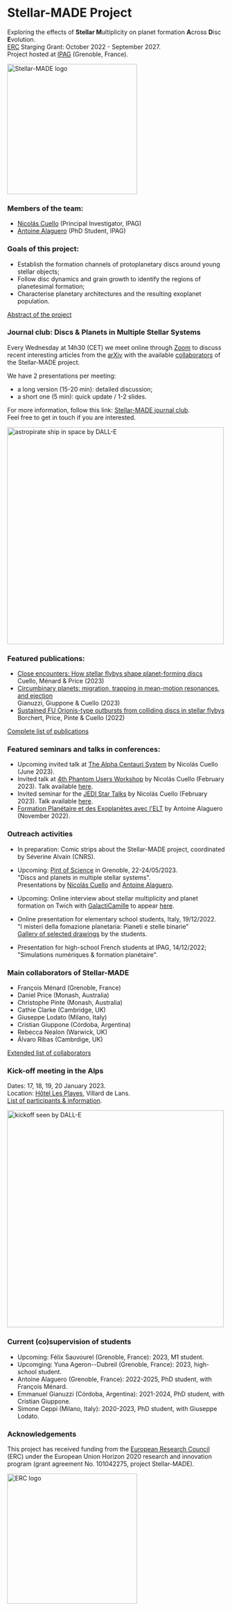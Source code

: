 # Stellar-MADE Project

Exploring the effects of **Stellar M**ultiplicity on planet formation **A**cross **D**isc **E**volution.  
[ERC](https://erc.europa.eu/homepage) Starging Grant: October 2022 - September 2027.  
Project hosted at [IPAG](https://ipag.osug.fr) (Grenoble, France).

<img src="https://nicolascuello.github.io/Stellar-MADE/images/logo.png" alt="Stellar-MADE logo" width="300"/>


### Members of the team:

- [Nicolás Cuello](nicolas-cuello) (Principal Investigator, IPAG)
- [Antoine Alaguero](antoine-alaguero) (PhD Student, IPAG)


### Goals of this project:

- Establish the formation channels of protoplanetary discs around young stellar objects;  
- Follow disc dynamics and grain growth to identify the regions of planetesimal formation;  
- Characterise planetary architectures and the resulting exoplanet population.

[Abstract of the project][about]


### Journal club: Discs & Planets in Multiple Stellar Systems

Every Wednesday at 14h30 (CET) we meet online through [Zoom](https://univ-grenoble-alpes-fr.zoom.us/j/7420595901?pwd=NWpxSolzbkRCLoFRTmVHSCtDdXRIUT09) to discuss recent interesting articles from the [arXiv](https://arxiv.org) with the available [collaborators][collaborators] of the Stellar-MADE project.  

We have 2 presentations per meeting:
- a long version (15-20 min): detailed discussion;
- a short one (5 min): quick update / 1-2 slides.

For more information, follow this link: [Stellar-MADE journal club](journalclub).  
Feel free to get in touch if you are interested.

<img src="https://nicolascuello.github.io/Stellar-MADE/images/astropirate-ship.png" alt="astropirate ship in space by DALL-E" width="500"/>


### Featured publications:

- [Close encounters: How stellar flybys shape planet-forming discs](https://ui.adsabs.harvard.edu/abs/2022arXiv220709752C/abstract)  
    Cuello, Ménard & Price (2023)
- [Circumbinary planets: migration, trapping in mean-motion resonances, and ejection](https://ui.adsabs.harvard.edu/abs/2022arXiv221108520G/abstract)  
    Gianuzzi, Giuppone & Cuello (2023)
- [Sustained FU Orionis-type outbursts from colliding discs in stellar flybys](https://ui.adsabs.harvard.edu/abs/2022MNRAS.517.4436B/abstract)  
    Borchert, Price, Pinte & Cuello (2022)

[Complete list of publications][publications]


### Featured seminars and talks in conferences:

- Upcoming invited talk at [The Alpha Centauri System](https://alphacen2023.sciencesconf.org) by Nicolás Cuello (June 2023).  
- Invited talk at [4th Phantom Users Workshop](https://phantomsph.bitbucket.io/workshop2023/#program) by Nicolás Cuello (February 2023). Talk available [here](https://youtu.be/eO0KnPJD6J4).  
- Invited seminar for the [JEDI Star Talks](https://sites.google.com/inaf.it/jedi/star-talks?authuser=0) by Nicolás Cuello (February 2023). Talk available [here](https://drive.google.com/file/d/1OvxCVMWqItsQTncMxrJtMFNKPLMGa_-G/view?usp=sharing).  
- [Formation Planétaire et des Exoplanètes avec l'ELT](https://elt-exoplanets.sciencesconf.org) by Antoine Alaguero (November 2022).


### Outreach activities

- In preparation: Comic strips about the Stellar-MADE project, coordinated by Séverine Alvain (CNRS).  

- Upcoming: [Pint of Science](@pintofscienceFR) in Grenoble, 22-24/05/2023.  
"Discs and planets in multiple stellar systems".  
Presentations by [Nicolás Cuello](nicolas-cuello) and [Antoine Alaguero](antoine-alaguero).  

- Upcoming: Online interview about stellar multiplicity and planet formation on Twich with [GalactiCamille](https://twitter.com/galacticamille) to appear [here](twitch.tv/GalactiCamille).  

- Online presentation for elementary school students, Italy, 19/12/2022.  
"I misteri della fomazione planetaria: Pianeti e stelle binarie"  
[Gallery of selected drawings][drawings] by the students.  

- Presentation for high-school French students at IPAG, 14/12/2022;  
"Simulations numériques & formation planétaire".  


### Main collaborators of Stellar-MADE

- François Ménard (Grenoble, France)  
- Daniel Price (Monash, Australia)  
- Christophe Pinte (Monash, Australia)  
- Cathie Clarke (Cambridge, UK)  
- Giuseppe Lodato (Milano, Italy)  
- Cristian Giuppone (Córdoba, Argentina)  
- Rebecca Nealon (Warwick, UK)  
- Álvaro Ribas (Cambrdige, UK)

[Extended list of collaborators][collaborators]


### Kick-off meeting in the Alps

Dates: 17, 18, 19, 20 January 2023.  
Location: [Hôtel Les Playes](https://www.hotel-les-playes.com/accueil.htm), Villard de Lans.  
[List of participants & information](kickoff).

<img src="https://nicolascuello.github.io/Stellar-MADE/images/DALLE-kickoff.png" alt="kickoff seen by DALL-E" width="500"/>


### Current (co)supervision of students

- Upcoming: Félix Sauvourel (Grenoble, France): 2023, M1 student.  
- Upcomging: Yuna Ageron--Dubreil (Grenoble, France): 2023, high-school student.
- Antoine Alaguero (Grenoble, France): 2022-2025, PhD student, with François Ménard.
- Emmanuel Gianuzzi (Córdoba, Argentina): 2021-2024, PhD student, with Cristian Giuppone.
- Simone Ceppi (Milano, Italy): 2020-2023, PhD student, with Giuseppe Lodato.  

### Acknowledgements

This project has received funding from the [European Research Council](https://erc.europa.eu/homepage) (ERC) under the European Union Horizon 2020 research and innovation program (grant agreement No. 101042275, project Stellar-MADE).

<img src="https://nicolascuello.github.io/Stellar-MADE/images/European_Research_Council_logo.svg.png" alt="ERC logo" width="300"/>



[about]: https://nicolascuello.github.io/Stellar-MADE/about
[collaborators]: https://nicolascuello.github.io/Stellar-MADE/collaborators
[nicolas-cuello]: https://nicolascuello.github.io/Stellar-MADE/nicolas-cuello
[antoine-alaguero]: https://nicolascuello.github.io/Stellar-MADE/antoine-alaguero
[publications]: https://ui.adsabs.harvard.edu/public-libraries/JlXaxrUKQL2dp176Y2cojQ
[journalclub]: https://nicolascuello.github.io/Stellar-MADE/journalclub
[kickoff]: https://nicolascuello.github.io/Stellar-MADE/kickoff
[drawings]: https://nicolascuello.github.io/Stellar-MADE/drawings
